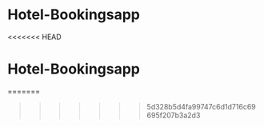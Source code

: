 # Hotel-Bookingsapp
<<<<<<< HEAD
# Hotel-Bookingsapp
=======
>>>>>>> 5d328b5d4fa99747c6d1d716c69695f207b3a2d3
